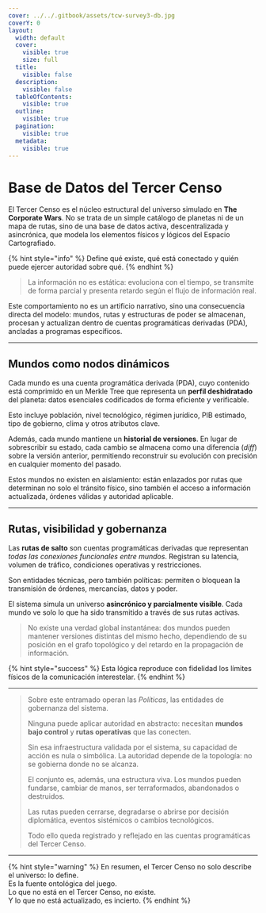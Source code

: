 ```yaml
---
cover: ../../.gitbook/assets/tcw-survey3-db.jpg
coverY: 0
layout:
  width: default
  cover:
    visible: true
    size: full
  title:
    visible: false
  description:
    visible: false
  tableOfContents:
    visible: true
  outline:
    visible: true
  pagination:
    visible: true
  metadata:
    visible: true
---
```


# Base de Datos del Tercer Censo

El Tercer Censo es el núcleo estructural del universo simulado en **The Corporate Wars**. No se trata de un simple catálogo de planetas ni de un mapa de rutas, sino de una base de datos activa, descentralizada y asincrónica, que modela los elementos físicos y lógicos del Espacio Cartografiado.

{% hint style="info" %}
Define qué existe, qué está conectado y quién puede ejercer autoridad sobre qué.
{% endhint %}

> La información no es estática: evoluciona con el tiempo, se transmite de forma parcial y presenta retardo según el flujo de información real.

Este comportamiento no es un artificio narrativo, sino una consecuencia directa del modelo: mundos, rutas y estructuras de poder se almacenan, procesan y actualizan dentro de cuentas programáticas derivadas (PDA), ancladas a programas específicos.

***

## Mundos como nodos dinámicos

Cada mundo es una cuenta programática derivada (PDA), cuyo contenido está comprimido en un Merkle Tree que representa un **perfil deshidratado** del planeta: datos esenciales codificados de forma eficiente y verificable.

Esto incluye población, nivel tecnológico, régimen jurídico, PIB estimado, tipo de gobierno, clima y otros atributos clave.

Además, cada mundo mantiene un **historial de versiones**. En lugar de sobrescribir su estado, cada cambio se almacena como una diferencia (_diff_) sobre la versión anterior, permitiendo reconstruir su evolución con precisión en cualquier momento del pasado.

Estos mundos no existen en aislamiento: están enlazados por rutas que determinan no solo el tránsito físico, sino también el acceso a información actualizada, órdenes válidas y autoridad aplicable.

***

## Rutas, visibilidad y gobernanza

Las **rutas de salto** son cuentas programáticas derivadas que representan _todas las conexiones funcionales entre mundos_. Registran su latencia, volumen de tráfico, condiciones operativas y restricciones.

Son entidades técnicas, pero también políticas: permiten o bloquean la transmisión de órdenes, mercancías, datos y poder.

El sistema simula un universo **asincrónico y parcialmente visible**. Cada mundo ve solo lo que ha sido transmitido a través de sus rutas activas.

> No existe una verdad global instantánea: dos mundos pueden mantener versiones distintas del mismo hecho, dependiendo de su posición en el grafo topológico y del retardo en la propagación de información.

{% hint style="success" %}
Esta lógica reproduce con fidelidad los límites físicos de la comunicación interestelar.
{% endhint %}

***

> Sobre este entramado operan las _Políticas_, las entidades de gobernanza del sistema.
>
> Ninguna puede aplicar autoridad en abstracto: necesitan **mundos bajo control** y **rutas operativas** que las conecten.
>
> Sin esa infraestructura validada por el sistema, su capacidad de acción es nula o simbólica. La autoridad depende de la topología: no se gobierna donde no se alcanza.
>
> El conjunto es, además, una estructura viva. Los mundos pueden fundarse, cambiar de manos, ser terraformados, abandonados o destruidos.
>
> Las rutas pueden cerrarse, degradarse o abrirse por decisión diplomática, eventos sistémicos o cambios tecnológicos.
>
> Todo ello queda registrado y reflejado en las cuentas programáticas del Tercer Censo.

***

{% hint style="warning" %}
En resumen, el Tercer Censo no solo describe el universo: lo define.\
Es la fuente ontológica del juego.\
Lo que no está en el Tercer Censo, no existe.\
Y lo que no está actualizado, es incierto.
{% endhint %}
